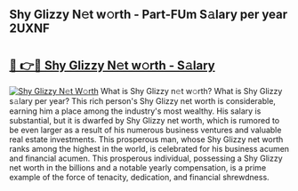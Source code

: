 ## Shy Glizzy N𝚎t w𝚘rth - Part-FUm S𝚊lary per year 2UXNF

# <h2><a href="http://gc4a5av.nevu.top/?p=Shy+Glizzy">🔗 👉🔴 Shy Glizzy N𝚎t w𝚘rth - S𝚊lary</a></h2>

[![Shy Glizzy N𝚎t W𝚘rth](https://i.imgur.com/Oavwk0R.jpeg)](http://gc4a5av.nevu.top/?p=Shy+Glizzy)
What is Shy Glizzy n𝚎t w𝚘rth? What is Shy Glizzy s𝚊lary per year?
This rich person's Shy Glizzy net worth is considerable, earning him a place among the industry's most wealthy. His salary is substantial, but it is dwarfed by Shy Glizzy net worth, which is rumored to be even larger as a result of his numerous business ventures and valuable real estate investments. This prosperous man, whose Shy Glizzy net worth ranks among the highest in the world, is celebrated for his business acumen and financial acumen. This prosperous individual, possessing a Shy Glizzy net worth in the billions and a notable yearly compensation, is a prime example of the force of tenacity, dedication, and financial shrewdness.
